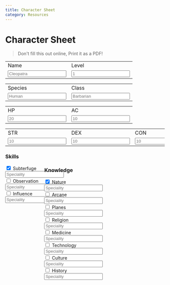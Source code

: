 ```yaml
---
title: Character Sheet
category: Resources
---
```


# Character Sheet

> Don't fill this out online, Print it as a PDF!

<table>
  <tr>
    <td>Name</td>
    <td>Level</td>
  </tr>
  <tr>
    <td><input placeholder="Cleopatra"></td>
    <td><input placeholder="1"></td>
  </tr>
</table>

<table>
  <tr>
    <td>Species</td>
    <td>Class</td>
  </tr>
  <tr>
    <td><input placeholder="Human"></td>
    <td><input placeholder="Barbarian"></td>
  </tr>
</table>

<table>
  <tr>
    <td>HP</td>
    <td>AC</td>
  </tr>
  <tr>
    <td><input placeholder="20"></td>
    <td><input placeholder="10"></td>
  </tr>
</table>

<table>
  <tr>
    <td>STR</td>
    <td>DEX</td>
    <td>CON</td>
    <td>WIS</td>
    <td>INT</td>
    <td>CHA</td>
  </tr>
  <tr>
    <td><input placeholder="10"></td>
    <td><input placeholder="10"></td>
    <td><input placeholder="10"></td>
    <td><input placeholder="10"></td>
    <td><input placeholder="10"></td>
    <td><input placeholder="10"></td>
  </tr>
</table>

<h3>Skills</h3>
<div style="float:left; width: 24.5%">
  <input class="rpgui-checkbox golden" type="checkbox" checked="" data-rpguitype="checkbox">
  <label>Subterfuge</label>
  <input placeholder="Speciality">

  <input class="rpgui-checkbox golden" type="checkbox" data-rpguitype="checkbox">
  <label>Observation</label>
  <input placeholder="Speciality">

  <input class="rpgui-checkbox golden" type="checkbox" data-rpguitype="checkbox">
  <label>Influence</label>
  <input placeholder="Speciality">
</div>

<h3>Knowledge</h3>
<div style="float:left; width: 24.5%">
  <input class="rpgui-checkbox golden" type="checkbox" checked="" data-rpguitype="checkbox">
  <label>Nature</label>
  <input placeholder="Speciality">

  <input class="rpgui-checkbox golden" type="checkbox" data-rpguitype="checkbox">
  <label>Arcane</label>
  <input placeholder="Speciality">

  <input class="rpgui-checkbox golden" type="checkbox" data-rpguitype="checkbox">
  <label>Planes</label>
  <input placeholder="Speciality">

  <input class="rpgui-checkbox golden" type="checkbox" data-rpguitype="checkbox">
  <label>Religion</label>
  <input placeholder="Speciality">

  <input class="rpgui-checkbox golden" type="checkbox" data-rpguitype="checkbox">
  <label>Medicine</label>
  <input placeholder="Speciality">

  <input class="rpgui-checkbox golden" type="checkbox" data-rpguitype="checkbox">
  <label>Technology</label>
  <input placeholder="Speciality">

  <input class="rpgui-checkbox golden" type="checkbox" data-rpguitype="checkbox">
  <label>Culture</label>
  <input placeholder="Speciality">

  <input class="rpgui-checkbox golden" type="checkbox" data-rpguitype="checkbox">
  <label>History</label>
  <input placeholder="Speciality">
</div>